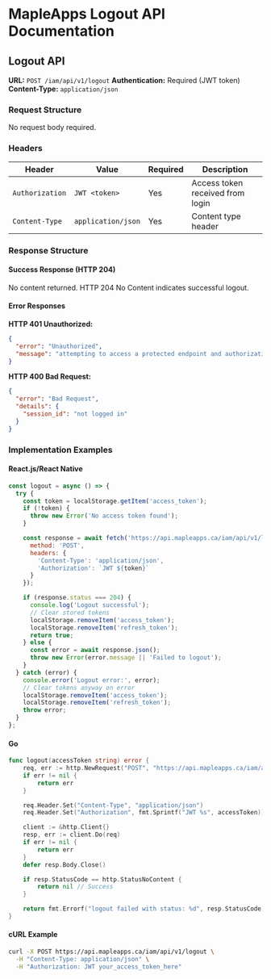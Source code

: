 # MapleApps Logout API Documentation

## Logout API

**URL:** `POST /iam/api/v1/logout`
**Authentication:** Required (JWT token)
**Content-Type:** `application/json`

### Request Structure

No request body required.

### Headers

| Header | Value | Required | Description |
|--------|-------|----------|-------------|
| `Authorization` | `JWT <token>` | Yes | Access token received from login |
| `Content-Type` | `application/json` | Yes | Content type header |

### Response Structure

#### Success Response (HTTP 204)

No content returned. HTTP 204 No Content indicates successful logout.

#### Error Responses

**HTTP 401 Unauthorized:**
```json
{
  "error": "Unauthorized",
  "message": "attempting to access a protected endpoint and authorization not set"
}
```

**HTTP 400 Bad Request:**
```json
{
  "error": "Bad Request",
  "details": {
    "session_id": "not logged in"
  }
}
```

### Implementation Examples

#### React.js/React Native
```javascript
const logout = async () => {
  try {
    const token = localStorage.getItem('access_token');
    if (!token) {
      throw new Error('No access token found');
    }

    const response = await fetch('https://api.mapleapps.ca/iam/api/v1/logout', {
      method: 'POST',
      headers: {
        'Content-Type': 'application/json',
        'Authorization': `JWT ${token}`
      }
    });

    if (response.status === 204) {
      console.log('Logout successful');
      // Clear stored tokens
      localStorage.removeItem('access_token');
      localStorage.removeItem('refresh_token');
      return true;
    } else {
      const error = await response.json();
      throw new Error(error.message || 'Failed to logout');
    }
  } catch (error) {
    console.error('Logout error:', error);
    // Clear tokens anyway on error
    localStorage.removeItem('access_token');
    localStorage.removeItem('refresh_token');
    throw error;
  }
};
```

#### Go
```go
func logout(accessToken string) error {
    req, err := http.NewRequest("POST", "https://api.mapleapps.ca/iam/api/v1/logout", nil)
    if err != nil {
        return err
    }

    req.Header.Set("Content-Type", "application/json")
    req.Header.Set("Authorization", fmt.Sprintf("JWT %s", accessToken))

    client := &http.Client{}
    resp, err := client.Do(req)
    if err != nil {
        return err
    }
    defer resp.Body.Close()

    if resp.StatusCode == http.StatusNoContent {
        return nil // Success
    }

    return fmt.Errorf("logout failed with status: %d", resp.StatusCode)
}
```

#### cURL Example
```bash
curl -X POST https://api.mapleapps.ca/iam/api/v1/logout \
  -H "Content-Type: application/json" \
  -H "Authorization: JWT your_access_token_here"
```
